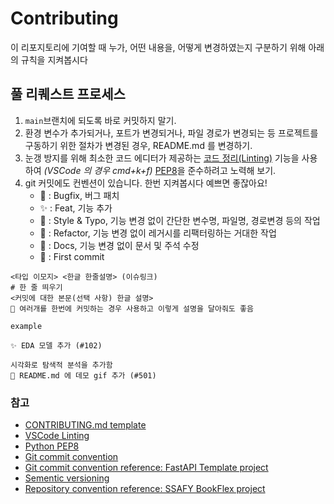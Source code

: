 # Contributing

이 리포지토리에 기여할 때 누가, 어떤 내용을, 어떻게 변경하였는지 구분하기 위해 아래의 규칙을 지켜봅시다

## 풀 리퀘스트 프로세스

1. `main`브랜치에 되도록 바로 커밋하지 말기.
2. 환경 변수가 추가되거나, 포트가 변경되거나, 파일 경로가 변경되는 등 프로젝트를 구동하기 위한 절차가 변경된 경우, README.md 를 변경하기.
3. 눈갱 방지를 위해 최소한 코드 에디터가 제공하는 [코드 정리(Linting)](https://code.visualstudio.com/docs/python/linting) 기능을 사용하여 *(VSCode 의 경우 cmd+k+f)* [PEP8](https://peps.python.org/pep-0008/)을 준수하려고 노력해 보기.
4. git 커밋에도 컨벤션이 있습니다. 한번 지켜봅시다 예쁘면 좋잖아요!
    - 🐛 : Bugfix, 버그 패치
    - ✨ : Feat, 기능 추가
    - 🎨 : Style & Typo, 기능 변경 없이 간단한 변수명, 파일명, 경로변경 등의 작업
    - 🔧 : Refactor, 기능 변경 없이 레거시를 리팩터링하는 거대한 작업
    - 📝 : Docs, 기능 변경 없이 문서 및 주석 수정
    - 🎉 : First commit

```text
<타입 이모지> <한글 한줄설명> (이슈링크)
# 한 줄 띄우기
<커밋에 대한 본문(선택 사항) 한글 설명>
🎨 여러개를 한번에 커밋하는 경우 사용하고 이렇게 설명을 달아줘도 좋음
```

`example`
```text
✨ EDA 모델 추가 (#102)

시각화로 탐색적 분석을 추가함
📝 README.md 에 데모 gif 추가 (#501)
```


### 참고

- [CONTRIBUTING.md template](https://gist.github.com/PurpleBooth/b24679402957c63ec426)
- [VSCode Linting](https://code.visualstudio.com/docs/python/linting)
- [Python PEP8](https://peps.python.org/pep-0008/)
- [Git commit convention](https://www.conventionalcommits.org/ko/v1.0.0/)
- [Git commit convention reference: FastAPI Template project](https://github.com/tiangolo/full-stack-fastapi-postgresql)
- [Sementic versioning](https://semver.org/lang/ko/)
- [Repository convention reference: SSAFY BookFlex project](https://github.com/glenn93516/BookFlex)
